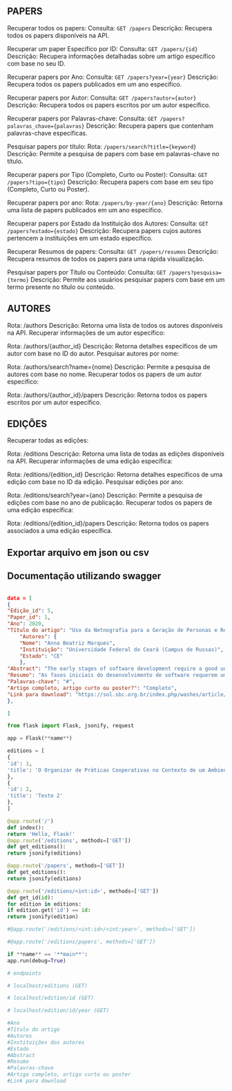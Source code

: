 ## PAPERS

Recuperar todos os papers:
Consulta: `GET /papers`
Descrição: Recupera todos os papers disponíveis na API.

Recuperar um paper Específico por ID:
Consulta: `GET /papers/{id}`
Descrição: Recupera informações detalhadas sobre um artigo específico com base no seu ID.

Recuperar papers por Ano:
Consulta: `GET /papers?year={year}`
Descrição: Recupera todos os papers publicados em um ano específico.

Recuperar papers por Autor:
Consulta: `GET /papers?autor={autor}`
Descrição: Recupera todos os papers escritos por um autor específico.

Recuperar papers por Palavras-chave:
Consulta: `GET /papers?palavras_chave={palavras}`
Descrição: Recupera papers que contenham palavras-chave específicas.

Pesquisar papers por título:
Rota: `/papers/search?title={keyword}`
Descrição: Permite a pesquisa de papers com base em palavras-chave no título.

Recuperar papers por Tipo (Completo, Curto ou Poster):
Consulta: `GET /papers?tipo={tipo}`
Descrição: Recupera papers com base em seu tipo (Completo, Curto ou Poster).

Recuperar papers por ano:
Rota: `/papers/by-year/{ano}`
Descrição: Retorna uma lista de papers publicados em um ano específico.

Recuperar papers por Estado da Instituição dos Autores:
Consulta: `GET /papers?estado={estado}`
Descrição: Recupera papers cujos autores pertencem a instituições em um estado específico.

Recuperar Resumos de papers:
Consulta: `GET /papers/resumos`
Descrição: Recupera resumos de todos os papers para uma rápida visualização.

Pesquisar papers por Título ou Conteúdo:
Consulta: `GET /papers?pesquisa={termo}`
Descrição: Permite aos usuários pesquisar papers com base em um termo presente no título ou conteúdo.

## AUTORES

Rota: /authors
Descrição: Retorna uma lista de todos os autores disponíveis na API.
Recuperar informações de um autor específico:

Rota: /authors/{author_id}
Descrição: Retorna detalhes específicos de um autor com base no ID do autor.
Pesquisar autores por nome:

Rota: /authors/search?name={nome}
Descrição: Permite a pesquisa de autores com base no nome.
Recuperar todos os papers de um autor específico:

Rota: /authors/{author_id}/papers
Descrição: Retorna todos os papers escritos por um autor específico.

## EDIÇÕES

Recuperar todas as edições:

Rota: /editions
Descrição: Retorna uma lista de todas as edições disponíveis na API.
Recuperar informações de uma edição específica:

Rota: /editions/{edition_id}
Descrição: Retorna detalhes específicos de uma edição com base no ID da edição.
Pesquisar edições por ano:

Rota: /editions/search?year={ano}
Descrição: Permite a pesquisa de edições com base no ano de publicação.
Recuperar todos os papers de uma edição específica:

Rota: /editions/{edition_id}/papers
Descrição: Retorna todos os papers associados a uma edição específica.

## Exportar arquivo em json ou csv

## Documentação utilizando swagger

```json

data = [
{
"Edição_id": 5,
"Paper_id": 1,
"Ano": 2020,
"Título do artigo": "Uso da Netnografia para a Geração de Personas e Requisitos para Sistemas com foco em pessoas com Transtorno do Espectro Autista: Um Relato de Experiência",
    "Autores": {
    "Nome": "Anna Beatriz Marques",
    "Instituição": "Universidade Federal do Ceará (Campus de Russas)",
    "Estado": "CE"
    },
"Abstract": "The early stages of software development require a good understanding of the target audience and their needs...",
"Resumo": "As fases iniciais do desenvolvimento de software requerem um bom entendimento do público-alvo e suas necessidades...",
"Palavras-chave": "#",
"Artigo completo, artigo curto ou poster?": "Completo",
"Link para download": "https://sol.sbc.org.br/index.php/washes/article/view/11192"
},

]
```

```python
from flask import Flask, jsonify, request

app = Flask(**name**)

editions = [
{
'id': 1,
'title': 'O Organizar de Práticas Cooperativas no Contexto de um Ambiente de Estágio em Desenvolvimento de Software'
},
{
'id': 2,
'title': 'Teste 2'
},
]

@app.route('/')
def index():
return 'Hello, Flask!'
@app.route('/editions', methods=['GET'])
def get_editions():
return jsonify(editions)

@app.route('/papers', methods=['GET'])
def get_editions():
return jsonify(editions)

@app.route('/editions/<int:id>', methods=['GET'])
def get_id(id):
for edition in editions:
if edition.get('id') == id:
return jsonify(edition)

#@app.route('/editions/<int:id>/<int:year>', methods=['GET'])

#@app.route('/editions/papers', methods=['GET'])

if **name** == '**main**':
app.run(debug=True)

# endpoints

# localhost/editions (GET)

# localhost/edition/id (GET)

# localhost/edition/id/year (GET)

#Ano
#Título do artigo
#Autores
#Instituições dos autores
#Estado
#Abstract
#Resumo
#Palavras-chave
#Artigo completo, artigo curto ou poster
#Link para download
```
